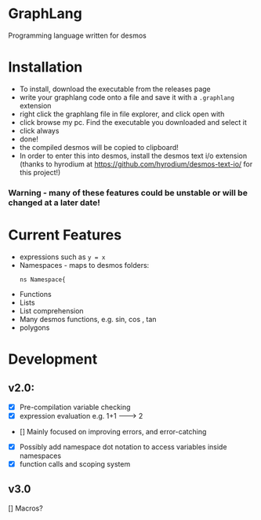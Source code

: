 # GraphLang
Programming language written for desmos

# Installation
- To install, download the executable from the releases page
- write your graphlang code onto a file and save it with a `.graphlang` extension
- right click the graphlang file in file explorer, and click open with
- click browse my pc. Find the executable you downloaded and select it
- click always
- done! 
- the compiled desmos will be copied to clipboard!
- In order to enter this into desmos, install the desmos text i/o extension (thanks to hyrodium at https://github.com/hyrodium/desmos-text-io/ for this project!)
### Warning - many of these features could be unstable or will be changed at a later date!

# Current Features
 - expressions such as `y = x`
 - Namespaces - maps to desmos folders:
     ```
     ns Namespace{
     ```
 - Functions
 - Lists
 - List comprehension
 - Many desmos functions, e.g. sin, cos , tan
 - polygons



# Development
## v2.0:
   - [x] Pre-compilation variable checking 
   - [x] expression evaluation e.g. 1+1 ---> 2 
   - [] Mainly focused on improving errors, and error-catching
   - [x] Possibly add namespace dot notation to access variables inside namespaces
   - [x] function calls and scoping system
## v3.0
  [] Macros?


